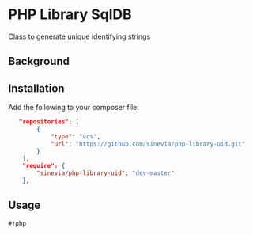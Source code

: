 # PHP Library SqlDB

Class to generate unique identifying strings

## Background ##

## Installation ##

Add the following to your composer file:

```json
   "repositories": [
        {
            "type": "vcs",
            "url": "https://github.com/sinevia/php-library-uid.git"
        }
    ],
    "require": {
        "sinevia/php-library-uid": "dev-master"
    },
```

## Usage ##


```
#!php

```
